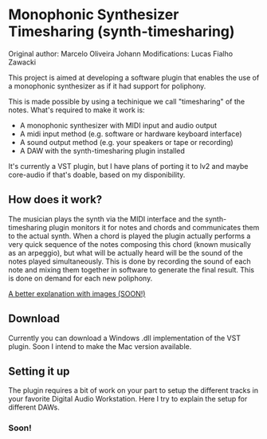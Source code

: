 Monophonic Synthesizer Timesharing (synth-timesharing)
=================

Original author: Marcelo Oliveira Johann
Modifications: Lucas Fialho Zawacki

This project is aimed at developing a software plugin that enables
the use of a monophonic synthesizer as if it had support for poliphony.

This is made possible by using a techinique we call "timesharing" of
the notes. What's required to make it work is:

* A monophonic synthesizer with MIDI input and audio output
* A midi input method (e.g. software or hardware keyboard interface)
* A sound output method (e.g. your speakers or tape or recording)
* A DAW with the synth-timesharing plugin installed

It's currently a VST plugin, but I have plans of porting it to lv2 and maybe core-audio if that's doable, based on my disponibility.

## How does it work?

The musician plays the synth via the MIDI interface and the synth-timesharing plugin monitors it for notes and chords and communicates them to the actual synth. When a chord is played the plugin actually performs a very quick sequence of the notes composing this chord (known musically as an arpeggio), but what will be actually heard will be the sound of the notes played simultaneously. This is done by recording the sound of each note and mixing them together in software to generate the final result. This is done on demand for each new poliphony.

[A better explanation with images (SOON!)](#)

## Download

Currently you can download a Windows .dll implementation of the VST plugin. Soon I intend to make the Mac version available.

## Setting it up

The plugin requires a bit of work on your part to setup the different tracks in your favorite Digital Audio Workstation. Here I try to explain the setup for different DAWs.

### Soon!